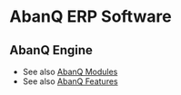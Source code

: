 # AbanQ ERP Software

## AbanQ Engine

* See also [AbanQ Modules](https://github.com/falbujer/AbanQ-Modules)
* See also [AbanQ Features](https://github.com/falbujer/AbanQ-Features)

